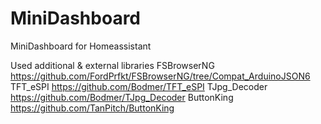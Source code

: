 # MiniDashboard
MiniDashboard for Homeassistant


Used additional & external libraries
FSBrowserNG   https://github.com/FordPrfkt/FSBrowserNG/tree/Compat_ArduinoJSON6
TFT_eSPI      https://github.com/Bodmer/TFT_eSPI
TJpg_Decoder  https://github.com/Bodmer/TJpg_Decoder
ButtonKing    https://github.com/TanPitch/ButtonKing
